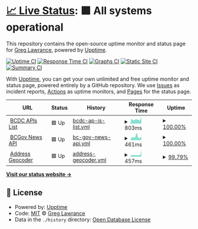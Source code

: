 # [📈 Live Status](https://gjlawran.github.io/apsmon): <!--live status--> **🟩 All systems operational**

This repository contains the open-source uptime monitor and status page for [Greg Lawrance](https://gjlawran.github.io/apsmon), powered by [Upptime](https://github.com/upptime/upptime).

[![Uptime CI](https://github.com/gjlawran/apsmon/workflows/Uptime%20CI/badge.svg)](https://github.com/gjlawran/apsmon/actions?query=workflow%3A%22Uptime+CI%22)
[![Response Time CI](https://github.com/gjlawran/apsmon/workflows/Response%20Time%20CI/badge.svg)](https://github.com/gjlawran/apsmon/actions?query=workflow%3A%22Response+Time+CI%22)
[![Graphs CI](https://github.com/gjlawran/apsmon/workflows/Graphs%20CI/badge.svg)](https://github.com/gjlawran/apsmon/actions?query=workflow%3A%22Graphs+CI%22)
[![Static Site CI](https://github.com/gjlawran/apsmon/workflows/Static%20Site%20CI/badge.svg)](https://github.com/gjlawran/apsmon/actions?query=workflow%3A%22Static+Site+CI%22)
[![Summary CI](https://github.com/gjlawran/apsmon/workflows/Summary%20CI/badge.svg)](https://github.com/gjlawran/apsmon/actions?query=workflow%3A%22Summary+CI%22)

With [Upptime](https://upptime.js.org), you can get your own unlimited and free uptime monitor and status page, powered entirely by a GitHub repository. We use [Issues](https://github.com/gjlawran/apsmon/issues) as incident reports, [Actions](https://github.com/gjlawran/apsmon/actions) as uptime monitors, and [Pages](https://gjlawran.github.io/apsmon) for the status page.

<!--start: status pages-->
<!-- This summary is generated by Upptime (https://github.com/upptime/upptime) -->
<!-- Do not edit this manually, your changes will be overwritten -->
<!-- prettier-ignore -->
| URL | Status | History | Response Time | Uptime |
| --- | ------ | ------- | ------------- | ------ |
| <img alt="" src="https://favicons.githubusercontent.com/catalogue.data.gov.bc.ca" height="13"> [BCDC APIs List](https://catalogue.data.gov.bc.ca/dataset?type=WebService&download_audience=Public) | 🟩 Up | [bcdc-ap-is-list.yml](https://github.com/gjlawran/apsmon/commits/HEAD/history/bcdc-ap-is-list.yml) | <details><summary><img alt="Response time graph" src="./graphs/bcdc-ap-is-list/response-time-week.png" height="20"> 803ms</summary><br><a href="https://gjlawran.github.io/apsmon/history/bcdc-ap-is-list"><img alt="Response time 915" src="https://img.shields.io/endpoint?url=https%3A%2F%2Fraw.githubusercontent.com%2Fgjlawran%2Fapsmon%2FHEAD%2Fapi%2Fbcdc-ap-is-list%2Fresponse-time.json"></a><br><a href="https://gjlawran.github.io/apsmon/history/bcdc-ap-is-list"><img alt="24-hour response time 1388" src="https://img.shields.io/endpoint?url=https%3A%2F%2Fraw.githubusercontent.com%2Fgjlawran%2Fapsmon%2FHEAD%2Fapi%2Fbcdc-ap-is-list%2Fresponse-time-day.json"></a><br><a href="https://gjlawran.github.io/apsmon/history/bcdc-ap-is-list"><img alt="7-day response time 803" src="https://img.shields.io/endpoint?url=https%3A%2F%2Fraw.githubusercontent.com%2Fgjlawran%2Fapsmon%2FHEAD%2Fapi%2Fbcdc-ap-is-list%2Fresponse-time-week.json"></a><br><a href="https://gjlawran.github.io/apsmon/history/bcdc-ap-is-list"><img alt="30-day response time 880" src="https://img.shields.io/endpoint?url=https%3A%2F%2Fraw.githubusercontent.com%2Fgjlawran%2Fapsmon%2FHEAD%2Fapi%2Fbcdc-ap-is-list%2Fresponse-time-month.json"></a><br><a href="https://gjlawran.github.io/apsmon/history/bcdc-ap-is-list"><img alt="1-year response time 915" src="https://img.shields.io/endpoint?url=https%3A%2F%2Fraw.githubusercontent.com%2Fgjlawran%2Fapsmon%2FHEAD%2Fapi%2Fbcdc-ap-is-list%2Fresponse-time-year.json"></a></details> | <details><summary><a href="https://gjlawran.github.io/apsmon/history/bcdc-ap-is-list">100.00%</a></summary><a href="https://gjlawran.github.io/apsmon/history/bcdc-ap-is-list"><img alt="All-time uptime 97.21%" src="https://img.shields.io/endpoint?url=https%3A%2F%2Fraw.githubusercontent.com%2Fgjlawran%2Fapsmon%2FHEAD%2Fapi%2Fbcdc-ap-is-list%2Fuptime.json"></a><br><a href="https://gjlawran.github.io/apsmon/history/bcdc-ap-is-list"><img alt="24-hour uptime 100.00%" src="https://img.shields.io/endpoint?url=https%3A%2F%2Fraw.githubusercontent.com%2Fgjlawran%2Fapsmon%2FHEAD%2Fapi%2Fbcdc-ap-is-list%2Fuptime-day.json"></a><br><a href="https://gjlawran.github.io/apsmon/history/bcdc-ap-is-list"><img alt="7-day uptime 100.00%" src="https://img.shields.io/endpoint?url=https%3A%2F%2Fraw.githubusercontent.com%2Fgjlawran%2Fapsmon%2FHEAD%2Fapi%2Fbcdc-ap-is-list%2Fuptime-week.json"></a><br><a href="https://gjlawran.github.io/apsmon/history/bcdc-ap-is-list"><img alt="30-day uptime 97.79%" src="https://img.shields.io/endpoint?url=https%3A%2F%2Fraw.githubusercontent.com%2Fgjlawran%2Fapsmon%2FHEAD%2Fapi%2Fbcdc-ap-is-list%2Fuptime-month.json"></a><br><a href="https://gjlawran.github.io/apsmon/history/bcdc-ap-is-list"><img alt="1-year uptime 97.21%" src="https://img.shields.io/endpoint?url=https%3A%2F%2Fraw.githubusercontent.com%2Fgjlawran%2Fapsmon%2FHEAD%2Fapi%2Fbcdc-ap-is-list%2Fuptime-year.json"></a></details>
| <img alt="" src="https://favicons.githubusercontent.com/news.api.gov.bc.ca" height="13"> [BCGov News API](https://news.api.gov.bc.ca/api/Home?api-version=1) | 🟩 Up | [bc-gov-news-api.yml](https://github.com/gjlawran/apsmon/commits/HEAD/history/bc-gov-news-api.yml) | <details><summary><img alt="Response time graph" src="./graphs/bc-gov-news-api/response-time-week.png" height="20"> 461ms</summary><br><a href="https://gjlawran.github.io/apsmon/history/bc-gov-news-api"><img alt="Response time 592" src="https://img.shields.io/endpoint?url=https%3A%2F%2Fraw.githubusercontent.com%2Fgjlawran%2Fapsmon%2FHEAD%2Fapi%2Fbc-gov-news-api%2Fresponse-time.json"></a><br><a href="https://gjlawran.github.io/apsmon/history/bc-gov-news-api"><img alt="24-hour response time 454" src="https://img.shields.io/endpoint?url=https%3A%2F%2Fraw.githubusercontent.com%2Fgjlawran%2Fapsmon%2FHEAD%2Fapi%2Fbc-gov-news-api%2Fresponse-time-day.json"></a><br><a href="https://gjlawran.github.io/apsmon/history/bc-gov-news-api"><img alt="7-day response time 461" src="https://img.shields.io/endpoint?url=https%3A%2F%2Fraw.githubusercontent.com%2Fgjlawran%2Fapsmon%2FHEAD%2Fapi%2Fbc-gov-news-api%2Fresponse-time-week.json"></a><br><a href="https://gjlawran.github.io/apsmon/history/bc-gov-news-api"><img alt="30-day response time 468" src="https://img.shields.io/endpoint?url=https%3A%2F%2Fraw.githubusercontent.com%2Fgjlawran%2Fapsmon%2FHEAD%2Fapi%2Fbc-gov-news-api%2Fresponse-time-month.json"></a><br><a href="https://gjlawran.github.io/apsmon/history/bc-gov-news-api"><img alt="1-year response time 592" src="https://img.shields.io/endpoint?url=https%3A%2F%2Fraw.githubusercontent.com%2Fgjlawran%2Fapsmon%2FHEAD%2Fapi%2Fbc-gov-news-api%2Fresponse-time-year.json"></a></details> | <details><summary><a href="https://gjlawran.github.io/apsmon/history/bc-gov-news-api">100.00%</a></summary><a href="https://gjlawran.github.io/apsmon/history/bc-gov-news-api"><img alt="All-time uptime 99.98%" src="https://img.shields.io/endpoint?url=https%3A%2F%2Fraw.githubusercontent.com%2Fgjlawran%2Fapsmon%2FHEAD%2Fapi%2Fbc-gov-news-api%2Fuptime.json"></a><br><a href="https://gjlawran.github.io/apsmon/history/bc-gov-news-api"><img alt="24-hour uptime 100.00%" src="https://img.shields.io/endpoint?url=https%3A%2F%2Fraw.githubusercontent.com%2Fgjlawran%2Fapsmon%2FHEAD%2Fapi%2Fbc-gov-news-api%2Fuptime-day.json"></a><br><a href="https://gjlawran.github.io/apsmon/history/bc-gov-news-api"><img alt="7-day uptime 100.00%" src="https://img.shields.io/endpoint?url=https%3A%2F%2Fraw.githubusercontent.com%2Fgjlawran%2Fapsmon%2FHEAD%2Fapi%2Fbc-gov-news-api%2Fuptime-week.json"></a><br><a href="https://gjlawran.github.io/apsmon/history/bc-gov-news-api"><img alt="30-day uptime 100.00%" src="https://img.shields.io/endpoint?url=https%3A%2F%2Fraw.githubusercontent.com%2Fgjlawran%2Fapsmon%2FHEAD%2Fapi%2Fbc-gov-news-api%2Fuptime-month.json"></a><br><a href="https://gjlawran.github.io/apsmon/history/bc-gov-news-api"><img alt="1-year uptime 99.98%" src="https://img.shields.io/endpoint?url=https%3A%2F%2Fraw.githubusercontent.com%2Fgjlawran%2Fapsmon%2FHEAD%2Fapi%2Fbc-gov-news-api%2Fuptime-year.json"></a></details>
| <img alt="" src="https://favicons.githubusercontent.com/geocoder.api.gov.bc.ca" height="13"> [Address Geocoder](https://geocoder.api.gov.bc.ca/addresses.json?addressString=525%20Superior%20Street%2C%20Victoria%2C%20BC) | 🟩 Up | [address-geocoder.yml](https://github.com/gjlawran/apsmon/commits/HEAD/history/address-geocoder.yml) | <details><summary><img alt="Response time graph" src="./graphs/address-geocoder/response-time-week.png" height="20"> 457ms</summary><br><a href="https://gjlawran.github.io/apsmon/history/address-geocoder"><img alt="Response time 383" src="https://img.shields.io/endpoint?url=https%3A%2F%2Fraw.githubusercontent.com%2Fgjlawran%2Fapsmon%2FHEAD%2Fapi%2Faddress-geocoder%2Fresponse-time.json"></a><br><a href="https://gjlawran.github.io/apsmon/history/address-geocoder"><img alt="24-hour response time 1460" src="https://img.shields.io/endpoint?url=https%3A%2F%2Fraw.githubusercontent.com%2Fgjlawran%2Fapsmon%2FHEAD%2Fapi%2Faddress-geocoder%2Fresponse-time-day.json"></a><br><a href="https://gjlawran.github.io/apsmon/history/address-geocoder"><img alt="7-day response time 457" src="https://img.shields.io/endpoint?url=https%3A%2F%2Fraw.githubusercontent.com%2Fgjlawran%2Fapsmon%2FHEAD%2Fapi%2Faddress-geocoder%2Fresponse-time-week.json"></a><br><a href="https://gjlawran.github.io/apsmon/history/address-geocoder"><img alt="30-day response time 418" src="https://img.shields.io/endpoint?url=https%3A%2F%2Fraw.githubusercontent.com%2Fgjlawran%2Fapsmon%2FHEAD%2Fapi%2Faddress-geocoder%2Fresponse-time-month.json"></a><br><a href="https://gjlawran.github.io/apsmon/history/address-geocoder"><img alt="1-year response time 383" src="https://img.shields.io/endpoint?url=https%3A%2F%2Fraw.githubusercontent.com%2Fgjlawran%2Fapsmon%2FHEAD%2Fapi%2Faddress-geocoder%2Fresponse-time-year.json"></a></details> | <details><summary><a href="https://gjlawran.github.io/apsmon/history/address-geocoder">99.79%</a></summary><a href="https://gjlawran.github.io/apsmon/history/address-geocoder"><img alt="All-time uptime 99.93%" src="https://img.shields.io/endpoint?url=https%3A%2F%2Fraw.githubusercontent.com%2Fgjlawran%2Fapsmon%2FHEAD%2Fapi%2Faddress-geocoder%2Fuptime.json"></a><br><a href="https://gjlawran.github.io/apsmon/history/address-geocoder"><img alt="24-hour uptime 100.00%" src="https://img.shields.io/endpoint?url=https%3A%2F%2Fraw.githubusercontent.com%2Fgjlawran%2Fapsmon%2FHEAD%2Fapi%2Faddress-geocoder%2Fuptime-day.json"></a><br><a href="https://gjlawran.github.io/apsmon/history/address-geocoder"><img alt="7-day uptime 99.79%" src="https://img.shields.io/endpoint?url=https%3A%2F%2Fraw.githubusercontent.com%2Fgjlawran%2Fapsmon%2FHEAD%2Fapi%2Faddress-geocoder%2Fuptime-week.json"></a><br><a href="https://gjlawran.github.io/apsmon/history/address-geocoder"><img alt="30-day uptime 99.82%" src="https://img.shields.io/endpoint?url=https%3A%2F%2Fraw.githubusercontent.com%2Fgjlawran%2Fapsmon%2FHEAD%2Fapi%2Faddress-geocoder%2Fuptime-month.json"></a><br><a href="https://gjlawran.github.io/apsmon/history/address-geocoder"><img alt="1-year uptime 99.93%" src="https://img.shields.io/endpoint?url=https%3A%2F%2Fraw.githubusercontent.com%2Fgjlawran%2Fapsmon%2FHEAD%2Fapi%2Faddress-geocoder%2Fuptime-year.json"></a></details>

<!--end: status pages-->

[**Visit our status website →**](https://gjlawran.github.io/apsmon)

## 📄 License

- Powered by: [Upptime](https://github.com/upptime/upptime)
- Code: [MIT](./LICENSE) © [Greg Lawrance](https://gjlawran.github.io/apsmon)
- Data in the `./history` directory: [Open Database License](https://opendatacommons.org/licenses/odbl/1-0/)
